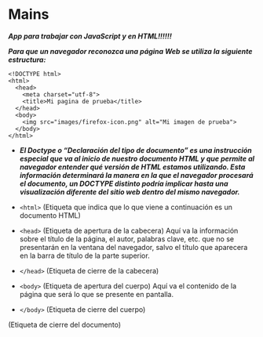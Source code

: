 # Mains
**_App para trabajar con JavaScript y en HTML!!!!!!_**

**_Para que un navegador reconozca una página Web se utiliza la siguiente estructura:_**

```
<!DOCTYPE html>
<html>
  <head>
    <meta charset="utf-8">
    <title>Mi pagina de prueba</title>
  </head>
  <body>
    <img src="images/firefox-icon.png" alt="Mi imagen de prueba">
  </body>
</html>
```
- **_El Doctype o “Declaración del tipo de documento” es una instrucción especial que va al inicio de nuestro documento HTML y que permite al navegador entender qué versión de HTML estamos utilizando. Esta información determinará la manera en la que el navegador procesará el documento, un DOCTYPE distinto podría implicar hasta una visualización diferente del sitio web dentro del mismo navegador._**

- ```<html>``` (Etiqueta que indica que lo que viene a continuación es un documento HTML)

- ```<head>``` (Etiqueta de apertura de la cabecera) Aquí va la información sobre el título de la página, el autor, palabras clave, etc. que no se presentarán en la ventana del navegador, salvo el título que aparecera en la barra de título de la parte superior.

- ```</head>``` (Etiqueta de cierre de la cabecera)

- ```<body>``` (Etiqueta de apertura del cuerpo)  Aquí va el contenido de la página que será lo que se presente en pantalla.  
- ```</body>``` (Etiqueta de cierre del cuerpo)
</html>(Etiqueta de cierre del documento)
